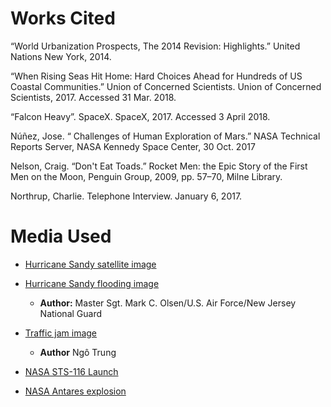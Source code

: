 # Works Cited

“World Urbanization Prospects, The 2014 Revision: Highlights.” United Nations New 
York, 2014.

“When Rising Seas Hit Home: Hard Choices Ahead for Hundreds of US Coastal 
Communities.” Union of Concerned Scientists. Union of Concerned Scientists, 
2017. Accessed 31 Mar. 2018.

“Falcon Heavy”. SpaceX. SpaceX, 2017. Accessed 3 April 2018.

Núñez, Jose. “ Challenges of Human Exploration of Mars.” NASA Technical Reports 
Server, NASA Kennedy Space Center, 30 Oct. 2017

Nelson, Craig. “Don't Eat Toads.” Rocket Men: the Epic Story of the First Men on the 
Moon, Penguin Group, 2009, pp. 57–70, Milne Library.

Northrup, Charlie. Telephone Interview. January 6, 2017.

# Media Used

- [Hurricane Sandy satellite image](https://commons.wikimedia.org/wiki/File:Sandy_Oct_25_2012_0320Z.png)
- [Hurricane Sandy flooding image](https://commons.wikimedia.org/wiki/File:Hurricane_Sandy_New_Jersey_Pier.jpg)
    - **Author:** Master Sgt. Mark C. Olsen/U.S. Air Force/New Jersey National Guard
- [Traffic jam image](https://commons.wikimedia.org/wiki/File:Traffic_jam_on_Phu_Nhuan_district.JPG)
    - **Author** Ngô Trung
- [NASA STS-116 Launch](https://www.nasa.gov/mission_pages/shuttle/shuttlemissions/sts116/multimedia/index.html)

- [NASA Antares explosion](https://en.wikipedia.org/wiki/File:Antares_Fails_to_Reach_Orbit_with_Cygnus_CRS-3_after_Rocket_Explodes.webm)
